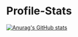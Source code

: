 # Profile-Stats

[![Anurag's GitHub stats](https://github-readme-stats.vercel.app/api?username=anuraghazra)](https://github.com/VallentinDS/github-readme-stats)
